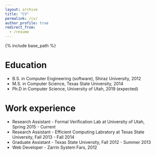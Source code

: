 ```yaml
---
layout: archive
title: "CV"
permalink: /cv/
author_profile: true
redirect_from:
  - /resume
---
```


{% include base_path %}

Education
======
* B.S. in Computer Engineering (software), Shiraz University, 2012
* M.S. in Computer Science, Texas State University, 2014
* Ph.D in Computer Science, University of Utah, 2019 (expected)

Work experience
======
* Research Assistant - Formal Verification Lab at University of Utah, Spring 2015 - Current
* Research Assistant - Efficient Computing Labratory at Texas State University, Fall 2013 - Fall 2014
* Graduate Assistant - Texas State University, Fall 2012 - Summer 2013
* Web Developer - Zarrin System Fars, 2012